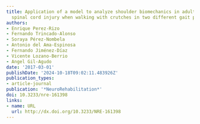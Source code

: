 ```yaml
---
title: Application of a model to analyze shoulder biomechanics in adult patients with
  spinal cord injury when walking with crutches in two different gait patterns
authors:
- Enrique Perez-Rizo
- Fernando Trincado-Alonso
- Soraya Pérez-Nombela
- Antonio del Ama-Espinosa
- Fernando Jiménez-Díaz
- Vicente Lozano-Berrio
- Angel Gil-Agudo
date: '2017-03-01'
publishDate: '2024-10-18T09:02:11.483926Z'
publication_types:
- article-journal
publication: '*NeuroRehabilitation*'
doi: 10.3233/nre-161398
links:
- name: URL
  url: http://dx.doi.org/10.3233/NRE-161398
---
```

